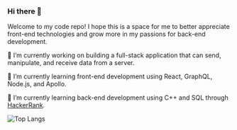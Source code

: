 ### Hi there 👋

Welcome to my code repo! I hope this is a space for me to better appreciate front-end technologies and grow more in my passions for back-end development.

🔭 I’m currently working on building a full-stack application that can send, manipulate, and receive data from a server.

🌱 I’m currently learning front-end development using React, GraphQL, Node.js, and Apollo.

🌱 I’m currently learning back-end development using C++ and SQL through [HackerRank](https://www.hackerrank.com/Narnian12?hr_r=1).

<!-- ![Peter's GitHub stats](https://github-readme-stats.vercel.app/api?username=narnian12&show_icons=true&theme=tokyonight&hide=stars,prs,contribs) -->

![Top Langs](https://github-readme-stats.vercel.app/api/top-langs/?username=narnian12&layout=compact&theme=tokyonight&exclude_repo=ckjm-di,apollographql_fullstack_tutorial)


<!--
**Narnian12/narnian12** is a ✨ _special_ ✨ repository because its `README.md` (this file) appears on your GitHub profile.

Here are some ideas to get you started:

- 🔭 I’m currently working on ...
- 🌱 I’m currently learning ...
- 👯 I’m looking to collaborate on ...
- 🤔 I’m looking for help with ...
- 💬 Ask me about ...
- 📫 How to reach me: ...
- 😄 Pronouns: ...
- ⚡ Fun fact: ...
-->

